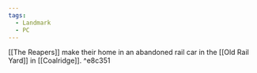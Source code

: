 ```yaml
---
tags:
  - Landmark
  - PC
---
```



[[The Reapers]] make their home in an abandoned rail car in the [[Old Rail Yard]] in [[Coalridge]]. ^e8c351